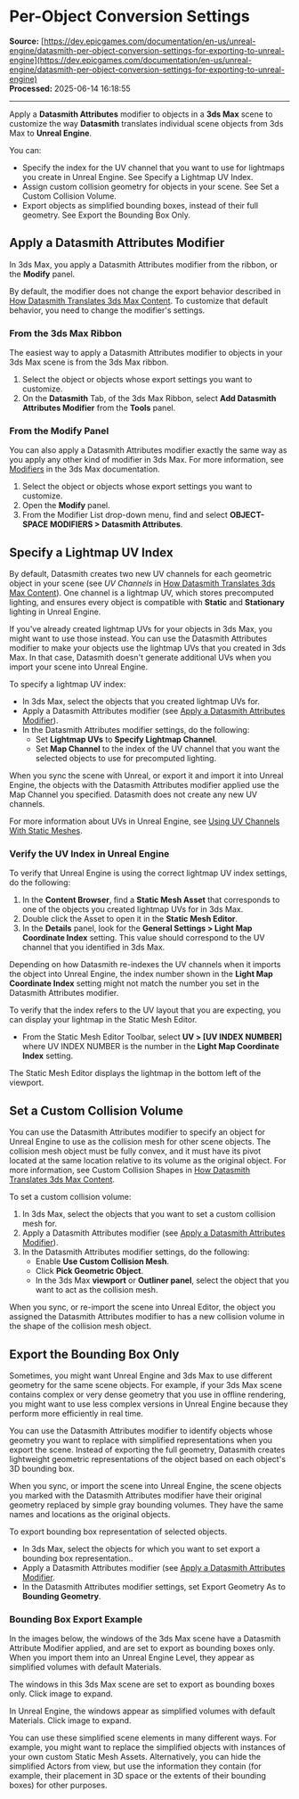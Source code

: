 # Per-Object Conversion Settings

**Source:** [https://dev.epicgames.com/documentation/en-us/unreal-engine/datasmith-per-object-conversion-settings-for-exporting-to-unreal-engine](https://dev.epicgames.com/documentation/en-us/unreal-engine/datasmith-per-object-conversion-settings-for-exporting-to-unreal-engine)  
**Processed:** 2025-06-14 16:18:55

---

Apply a **Datasmith Attributes** modifier to objects in a **3ds Max** scene to customize the way **Datasmith** translates individual scene objects from 3ds Max to **Unreal Engine**.

You can:

-   Specify the index for the UV channel that you want to use for lightmaps you create in Unreal Engine. See Specify a Lightmap UV Index.
-   Assign custom collision geometry for objects in your scene. See Set a Custom Collision Volume.
-   Export objects as simplified bounding boxes, instead of their full geometry. See Export the Bounding Box Only.

## Apply a Datasmith Attributes Modifier

In 3ds Max, you apply a Datasmith Attributes modifier from the ribbon, or the **Modify** panel.

By default, the modifier does not change the export behavior described in [How Datasmith Translates 3ds Max Content](/documentation/en-us/unreal-engine/how-datasmith-translates-3ds-max-content-for-unreal-engine). To customize that default behavior, you need to change the modifier's settings.

### From the 3ds Max Ribbon

The easiest way to apply a Datasmith Attributes modifier to objects in your 3ds Max scene is from the 3ds Max ribbon.

1.  Select the object or objects whose export settings you want to customize.
2.  On the **Datasmith** Tab, of the 3ds Max Ribbon, select **Add Datasmith Attributes Modifier** from the **Tools** panel.

### From the Modify Panel

You can also apply a Datasmith Attributes modifier exactly the same way as you apply any other kind of modifier in 3ds Max. For more information, see [Modifiers](http://help.autodesk.com/view/3DSMAX/2019/ENU/?guid=GUID-79998C44-22AA-4485-9608-51630079E5A7) in the 3ds Max documentation.

1.  Select the object or objects whose export settings you want to customize.
2.  Open the **Modify** panel.
3.  From the Modifier List drop-down menu, find and select **OBJECT-SPACE MODIFIERS > Datasmith Attributes**.

## Specify a Lightmap UV Index

By default, Datasmith creates two new UV channels for each geometric object in your scene (see *UV Channels* in [How Datasmith Translates 3ds Max Content](/documentation/en-us/unreal-engine/how-datasmith-translates-3ds-max-content-for-unreal-engine)). One channel is a lightmap UV, which stores precomputed lighting, and ensures every object is compatible with **Static** and **Stationary** lighting in Unreal Engine.

If you've already created lightmap UVs for your objects in 3ds Max, you might want to use those instead. You can use the Datasmith Attributes modifier to make your objects use the lightmap UVs that you created in 3ds Max. In that case, Datasmith doesn't generate additional UVs when you import your scene into Unreal Engine.

To specify a lightmap UV index:

-   In 3ds Max, select the objects that you created lightmap UVs for.
-   Apply a Datasmith Attributes modifier (see [Apply a Datasmith Attributes Modifier](/documentation/en-us/unreal-engine/datasmith-per-object-conversion-settings-for-exporting-to-unreal-engine#applyadatasmithattributesmodifier)).
-   In the Datasmith Attributes modifier settings, do the following:
    -   Set **Lightmap UVs** to **Specify Lightmap Channel**.
    -   Set **Map Channel** to the index of the UV channel that you want the selected objects to use for precomputed lighting.

When you sync the scene with Unreal, or export it and import it into Unreal Engine, the objects with the Datasmith Attributes modifier applied use the Map Channel you specified. Datasmith does not create any new UV channels.

For more information about UVs in Unreal Engine, see [Using UV Channels With Static Meshes](/documentation/en-us/unreal-engine/using-uv-channels-with-static-meshes-in-unreal-engine).

### Verify the UV Index in Unreal Engine

To verify that Unreal Engine is using the correct lightmap UV index settings, do the following:

1.  In the **Content Browser**, find a **Static Mesh Asset** that corresponds to one of the objects you created lightmap UVs for in 3ds Max.
2.  Double click the Asset to open it in the **Static Mesh Editor**.
3.  In the **Details** panel, look for the **General Settings > Light Map Coordinate Index** setting. This value should correspond to the UV channel that you identified in 3ds Max.

Depending on how Datasmith re-indexes the UV channels when it imports the object into Unreal Engine, the index number shown in the **Light Map Coordinate Index** setting might not match the number you set in the Datasmith Attributes modifier.

To verify that the index refers to the UV layout that you are expecting, you can display your lightmap in the Static Mesh Editor.

-   From the Static Mesh Editor Toolbar, select **UV > \[UV INDEX NUMBER\]** where UV INDEX NUMBER is the number in the **Light Map Coordinate Index** setting.

The Static Mesh Editor displays the lightmap in the bottom left of the viewport.

## Set a Custom Collision Volume

You can use the Datasmith Attributes modifier to specify an object for Unreal Engine to use as the collision mesh for other scene objects. The collision mesh object must be fully convex, and it must have its pivot located at the same location relative to its volume as the original object. For more information, see Custom Collision Shapes in [How Datasmith Translates 3ds Max Content](/documentation/en-us/unreal-engine/how-datasmith-translates-3ds-max-content-for-unreal-engine).

To set a custom collision volume:

1.  In 3ds Max, select the objects that you want to set a custom collision mesh for.
2.  Apply a Datasmith Attributes modifier (see [Apply a Datasmith Attributes Modifier](/documentation/en-us/unreal-engine/datasmith-per-object-conversion-settings-for-exporting-to-unreal-engine#applyadatasmithattributesmodifier)).
3.  In the Datasmith Attributes modifier settings, do the following:
    -   Enable **Use Custom Collision Mesh**.
    -   Click **Pick Geometric Object**.
    -   In the 3ds Max **viewport** or **Outliner panel**, select the object that you want to act as the collision mesh.

When you sync, or re-import the scene into Unreal Editor, the object you assigned the Datasmith Attributes modifier to has a new collision volume in the shape of the collision mesh object.

## Export the Bounding Box Only

Sometimes, you might want Unreal Engine and 3ds Max to use different geometry for the same scene objects. For example, if your 3ds Max scene contains complex or very dense geometry that you use in offline rendering, you might want to use less complex versions in Unreal Engine because they perform more efficiently in real time.

You can use the Datasmith Attributes modifier to identify objects whose geometry you want to replace with simplified representations when you export the scene. Instead of exporting the full geometry, Datasmith creates lightweight geometric representations of the object based on each object's 3D bounding box.

When you sync, or import the scene into Unreal Engine, the scene objects you marked with the Datasmith Attributes modifier have their original geometry replaced by simple gray bounding volumes. They have the same names and locations as the original objects.

To export bounding box representation of selected objects.

-   In 3ds Max, select the objects for which you want to set export a bounding box representation..
-   Apply a Datasmith Attributes modifier (see [Apply a Datasmith Attributes Modifier](/documentation/en-us/unreal-engine/datasmith-per-object-conversion-settings-for-exporting-to-unreal-engine#applyadatasmithattributesmodifier).
-   In the Datasmith Attributes modifier settings, set Export Geometry As to **Bounding Geometry**.

### Bounding Box Export Example

In the images below, the windows of the 3ds Max scene have a Datasmith Attribute Modifier applied, and are set to export as bounding boxes only. When you import them into an Unreal Engine Level, they appear as simplified volumes with default Materials.

The windows in this 3ds Max scene are set to export as bounding boxes only. Click image to expand.

In Unreal Engine, the windows appear as simplified volumes with default Materials. Click image to expand.

You can use these simplified scene elements in many different ways. For example, you might want to replace the simplified objects with instances of your own custom Static Mesh Assets. Alternatively, you can hide the simplified Actors from view, but use the information they contain (for example, their placement in 3D space or the extents of their bounding boxes) for other purposes.
